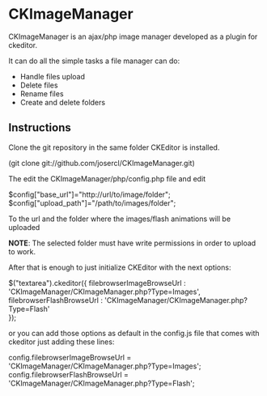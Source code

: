 CKImageManager
==============

CKImageManager is an ajax/php image manager developed as a plugin for ckeditor.

It can do all the simple tasks a file manager can do:

* Handle files upload
* Delete files
* Rename files
* Create and delete folders

Instructions
------------

Clone the git repository in the same folder CKEditor is installed.

(git clone git://github.com/josercl/CKImageManager.git)

The edit the CKImageManager/php/config.php file and edit

$config["base_url"]="http://url/to/image/folder";
$config["upload_path"]="/path/to/images/folder";

To the url and the folder where the images/flash animations will be uploaded

**NOTE**: The selected folder must have write permissions in order to upload to work.

After that is enough to just initialize CKEditor with the next options:

$("textarea").ckeditor({
   filebrowserImageBrowseUrl : 'CKImageManager/CKImageManager.php?Type=Images',
   filebrowserFlashBrowseUrl : 'CKImageManager/CKImageManager.php?Type=Flash'   
});

or you can add those options as default in the config.js file that comes with ckeditor just adding these lines:

config.filebrowserImageBrowseUrl = 'CKImageManager/CKImageManager.php?Type=Images';
config.filebrowserFlashBrowseUrl = 'CKImageManager/CKImageManager.php?Type=Flash';
